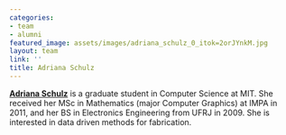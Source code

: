 ```yaml
---
categories:
- team
- alumni
featured_image: assets/images/adriana_schulz_0_itok=2orJYnkM.jpg
layout: team
link: ''
title: Adriana Schulz
---
```


[**Adriana Schulz**](http://people.csail.mit.edu/aschulz/) is a graduate student in Computer Science at MIT. She received her MSc in Mathematics (major Computer Graphics) at IMPA in 2011, and her BS in Electronics Engineering from UFRJ in 2009. She is interested in data driven methods for fabrication.